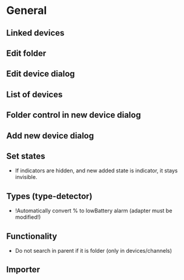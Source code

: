 # General

## Linked devices

## Edit folder

## Edit device dialog

## List of devices

## Folder control in new device dialog

## Add new device dialog

## Set states
- If indicators are hidden, and new added state is indicator, it stays invisible.

## Types (type-detector)
- !Automatically convert % to lowBattery alarm (adapter must be modified!)

## Functionality
- Do not search in parent if it is folder (only in devices/channels)

## Importer

  


